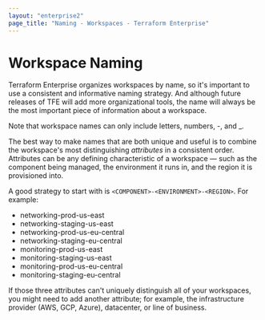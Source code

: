 ```yaml
---
layout: "enterprise2"
page_title: "Naming - Workspaces - Terraform Enterprise"
---
```


# Workspace Naming

Terraform Enterprise organizes workspaces by name, so it's important to use a consistent and informative naming strategy. And although future releases of TFE will add more organizational tools, the name will always be the most important piece of information about a workspace.

Note that workspace names can only include letters, numbers, -, and _.

The best way to make names that are both unique and useful is to combine the workspace's most distinguishing _attributes_ in a consistent order. Attributes can be any defining
characteristic of a workspace — such as the component being managed, the
environment it runs in, and the region it is provisioned into.

A good strategy to start with is `<COMPONENT>-<ENVIRONMENT>-<REGION>`. For example:

- networking-prod-us-east
- networking-staging-us-east
- networking-prod-us-eu-central
- networking-staging-eu-central
- monitoring-prod-us-east
- monitoring-staging-us-east
- monitoring-prod-us-eu-central
- monitoring-staging-eu-central

If those three attributes can't uniquely distinguish all of your workspaces, you might need to add another attribute; for example, the infrastructure provider (AWS, GCP, Azure), datacenter, or line of business.
